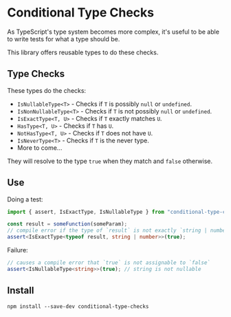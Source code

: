 # Conditional Type Checks

As TypeScript's type system becomes more complex, it's useful to be able to write tests for what a type should be.

This library offers reusable types to do these checks.

## Type Checks

These types do the checks:

* `IsNullableType<T>` - Checks if `T` is possibly `null` or `undefined`.
* `IsNonNullableType<T>` - Checks if `T` is not possibly `null` or `undefined`.
* `IsExactType<T, U>` - Checks if `T` exactly matches `U`.
* `HasType<T, U>` - Checks if `T` has `U`.
* `NotHasType<T, U>` - Checks if `T` does not have `U`.
* `IsNeverType<T>` - Checks if `T` is the never type.
* More to come...

They will resolve to the type `true` when they match and `false` otherwise.

## Use

Doing a test:

```ts
import { assert, IsExactType, IsNullableType } from "conditional-type-checks";

const result = someFunction(someParam);
// compile error if the type of `result` is not exactly `string | number`
assert<IsExactType<typeof result, string | number>>(true);
```

Failure:

```ts
// causes a compile error that `true` is not assignable to `false`
assert<IsNullableType<string>>(true); // string is not nullable
```

## Install

```
npm install --save-dev conditional-type-checks
```
